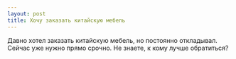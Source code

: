 ```yaml
---
layout: post 
title: Хочу заказать китайскую мебель 
--- 
```

Давно хотел заказать китайскую мебель, но постоянно откладывал. Сейчас уже нужно прямо срочно. Не знаете, к кому лучше обратиться?